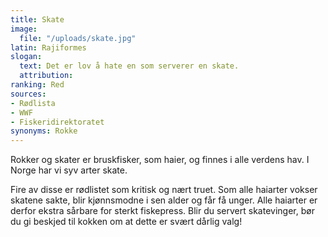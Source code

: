 ```yaml
---
title: Skate
image:
  file: "/uploads/skate.jpg"
latin: Rajiformes
slogan:
  text: Det er lov å hate en som serverer en skate.
  attribution: 
ranking: Red
sources:
- Rødlista
- WWF
- Fiskeridirektoratet
synonyms: Rokke
---
```


Rokker og skater er bruskfisker, som haier, og finnes i alle verdens hav. I Norge har vi syv arter skate.

Fire av disse er rødlistet som kritisk og nært truet. Som alle haiarter vokser skatene sakte, blir kjønnsmodne i sen alder og får få unger. Alle haiarter er derfor ekstra sårbare for sterkt fiskepress. Blir du servert skatevinger, bør du gi beskjed til kokken om at dette er svært dårlig valg!
